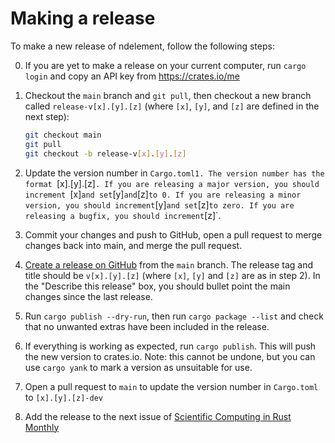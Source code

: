 # Making a release

To make a new release of ndelement, follow the following steps:

0) If you are yet to make a release on your current computer, run `cargo login` and copy an API
   key from https://crates.io/me

1) Checkout the `main` branch and `git pull`, then checkout a new branch called `release-v[x].[y].[z]`
   (where `[x]`, `[y]`, and `[z]` are defined in the next step):
   ```bash
   git checkout main
   git pull
   git checkout -b release-v[x].[y].[z]
   ```

2) Update the version number in `Cargo.toml1.
   The version number has the format `[x].[y].[z]`. If you are releasing a major
   version, you should increment `[x]` and set `[y]` and `[z]` to 0.
   If you are releasing a minor version, you should increment `[y]` and set `[z]`
   to zero. If you are releasing a bugfix, you should increment `[z]`.

3) Commit your changes and push to GitHub, open a pull request to merge changes back into main, and merge the
   pull request.

4) [Create a release on GitHub](https://github.com/bempp/quadrature/releases/new) from the `main` branch.
   The release tag and title should be `v[x].[y].[z]` (where `[x]`, `[y]` and `[z]` are as in step 2).
   In the "Describe this release" box, you should bullet point the main changes since the last
   release.

5) Run `cargo publish --dry-run`, then run `cargo package --list` and
   check that no unwanted extras have been included in the release.

6) If everything is working as expected, run `cargo publish`. This will push the new version to
   crates.io. Note: this cannot be undone, but you can use `cargo yank` to mark a version as
   unsuitable for use.

7) Open a pull request to `main` to update the version number in `Cargo.toml` to `[x].[y].[z]-dev`

8) Add the release to the next issue of [Scientific Computing in Rust Monthly](https://github.com/rust-scicomp/scientific-computing-in-rust-monthly)
